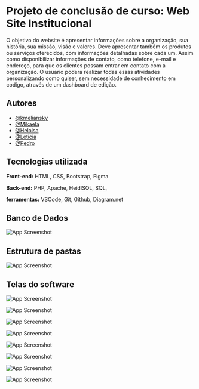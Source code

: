 
# Projeto de conclusão de curso: Web Site Institucional

O objetivo do website é apresentar informações sobre a organização, sua história,
sua missão, visão e valores. Deve apresentar também os produtos ou serviços
oferecidos, com informações detalhadas sobre cada um. Assim como disponibilizar
informações de contato, como telefone, e-mail e endereço, para que os clientes
possam entrar em contato com a organização. O usuario podera realizar todas essas atividades personalizando como quiser, sem necessidade de conhecimento em codigo, através de um dashboard de edição.




## Autores

- [@kmeliansky](https://www.github.com/octokatherine)
- [@Mikaela](https://www.github.com/octokatherine)
- [@Heloisa](https://www.github.com/octokatherine)
- [@Leticia](https://www.github.com/octokatherine)
- [@Pedro](https://www.github.com/octokatherine)




## Tecnologias utilizada

**Front-end:**
HTML, CSS, Bootstrap, Figma 

**Back-end:**
PHP, Apache, HeidISQL, SQL,

**ferramentas:**
VSCode, Git, Github, Diagram.net


##  Banco de Dados

![App Screenshot](https://via.placeholder.com/468x300?text=App+Screenshot+Here) 
## Estrutura de pastas

![App Screenshot](https://via.placeholder.com/468x300?text=App+Screenshot+Here)

## Telas do software

![App Screenshot](https://i.ibb.co/tb0ZfTr/tmp-7e4b5d91-8fee-4c2c-bcf3-3d17aaa75bd6.png)

![App Screenshot](https://i.ibb.co/tYFMHqt/tmp-bef8385a-fc1c-4400-ad31-5fac38541ed5.png)

![App Screenshot](https://i.ibb.co/SDg2wBm/tmp-01e527f7-63f3-4c3c-926b-8feb26ac15d3.png)

![App Screenshot](https://i.ibb.co/ssyK9fk/tmp-26974d81-853e-4702-93bd-79d8137d9168.png)

![App Screenshot](https://i.ibb.co/XJRY0s9/tmp-7213f260-d90a-4efc-8e54-2b5df1ff875c.png)

![App Screenshot](https://i.ibb.co/vQ3fRz4/tmp-0a2752e1-f868-4824-989c-e38460ade1b7.png)

![App Screenshot](https://i.ibb.co/K5SML1R/tmp-d113a0d8-bd52-4ee4-ae6f-e9d233f30183.png)

![App Screenshot](https://i.ibb.co/sRwRTp9/tmp-a8349a14-c7a1-4152-86b1-657d5938b544.png)
